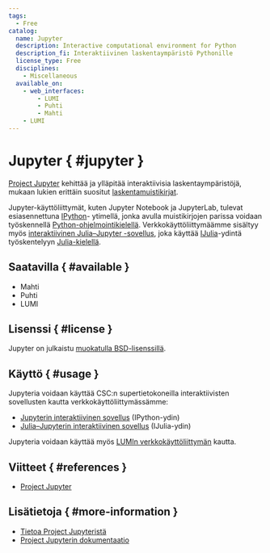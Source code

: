 ```yaml
---
tags:
  - Free
catalog:
  name: Jupyter
  description: Interactive computational environment for Python
  description_fi: Interaktiivinen laskentaympäristö Pythonille
  license_type: Free
  disciplines:
    - Miscellaneous
  available_on:
    - web_interfaces:
        - LUMI
        - Puhti
        - Mahti
    - LUMI
---
```


# Jupyter { #jupyter }

[Project Jupyter](https://jupyter.org/) kehittää ja ylläpitää interaktiivisia
laskentaympäristöjä, mukaan lukien erittäin suositut
[laskentamuistikirjat](https://docs.jupyter.org/en/latest/#what-is-a-notebook).

Jupyter-käyttöliittymät, kuten Jupyter Notebook ja JupyterLab, tulevat
esiasennettuna [IPython](https://ipython.readthedocs.io/en/stable/index.html)-
ytimellä, jonka avulla muistikirjojen parissa voidaan työskennellä
[Python-ohjelmointikielellä](./python.md). Verkkokäyttöliittymäämme sisältyy
myös [interaktiivinen Julia–Jupyter -sovellus](../computing/webinterface/julia-on-jupyter.md), joka käyttää
[IJulia](https://github.com/JuliaLang/IJulia.jl)-ydintä työskentelyyn
[Julia-kielellä](./julia.md).

## Saatavilla { #available }

- Mahti
- Puhti
- LUMI

## Lisenssi { #license }

Jupyter on julkaistu [muokatulla BSD-lisenssillä](https://opensource.org/licenses/BSD-3-Clause).

## Käyttö { #usage }

Jupyteria voidaan käyttää CSC:n supertietokoneilla interaktiivisten sovellusten
kautta verkkokäyttöliittymässämme:

- [Jupyterin interaktiivinen sovellus](../computing/webinterface/jupyter.md)
  (IPython-ydin)
- [Julia–Jupyterin interaktiivinen sovellus](../computing/webinterface/julia-on-jupyter.md) (IJulia-ydin)

Jupyteria voidaan käyttää myös
[LUMIn verkkokäyttöliittymän](https://docs.lumi-supercomputer.eu/runjobs/webui/jupyter/)
kautta.

## Viitteet { #references }

- [Project Jupyter](https://jupyter.org/)

## Lisätietoja { #more-information }

- [Tietoa Project Jupyteristä](https://jupyter.org/about)
- [Project Jupyterin dokumentaatio](https://docs.jupyter.org/en/latest/)